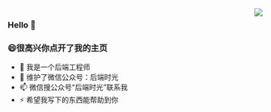 <img align="right" src="https://github-readme-stats.vercel.app/api?username=backendTime-coder&show_icons=true&icon_color=CE1D2D&text_color=718096&bg_color=ffffff&hide_title=true" />


### Hello 👋

<!--
**backendTime-coder/backendTime-coder** is a ✨ _special_ ✨ repository because its `README.md` (this file) appears on your GitHub profile.

Here are some ideas to get you started:

- 🔭 I’m currently working on ...
- 🌱 I’m currently learning ...
- 👯 I’m looking to collaborate on ...
- 🤔 I’m looking for help with ...
- 💬 Ask me about ...
- 📫 How to reach me: ...
- 😄 Pronouns: ...
- ⚡ Fun fact: ...
-->
### 😄很高兴你点开了我的主页

- 🔭 我是一个后端工程师
- 👯 维护了微信公众号：后端时光
- 📫 微信搜公众号“后端时光”联系我
- ⚡ 希望我写下的东西能帮助到你
